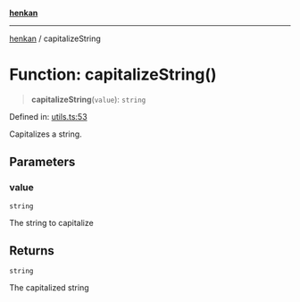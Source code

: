 [**henkan**](../README.md)

***

[henkan](../README.md) / capitalizeString

# Function: capitalizeString()

> **capitalizeString**(`value`): `string`

Defined in: [utils.ts:53](https://github.com/Ronokof/Henkan/blob/17544df04e711a7f1119a1cdd6fdf0d29ac91844/src/utils.ts#L53)

Capitalizes a string.

## Parameters

### value

`string`

The string to capitalize

## Returns

`string`

The capitalized string
